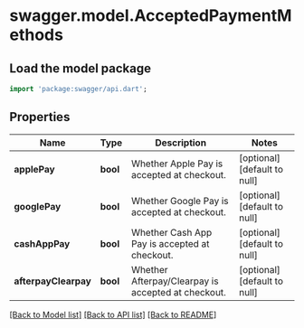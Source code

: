 # swagger.model.AcceptedPaymentMethods

## Load the model package
```dart
import 'package:swagger/api.dart';
```

## Properties
Name | Type | Description | Notes
------------ | ------------- | ------------- | -------------
**applePay** | **bool** | Whether Apple Pay is accepted at checkout. | [optional] [default to null]
**googlePay** | **bool** | Whether Google Pay is accepted at checkout. | [optional] [default to null]
**cashAppPay** | **bool** | Whether Cash App Pay is accepted at checkout. | [optional] [default to null]
**afterpayClearpay** | **bool** | Whether Afterpay/Clearpay is accepted at checkout. | [optional] [default to null]

[[Back to Model list]](../README.md#documentation-for-models) [[Back to API list]](../README.md#documentation-for-api-endpoints) [[Back to README]](../README.md)


